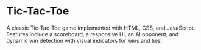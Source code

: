 # Tic-Tac-Toe
A classic Tic-Tac-Toe game implemented with HTML, CSS, and JavaScript. Features include a scoreboard, a responsive UI, an AI opponent, and dynamic win detection with visual indicators for wins and ties.
